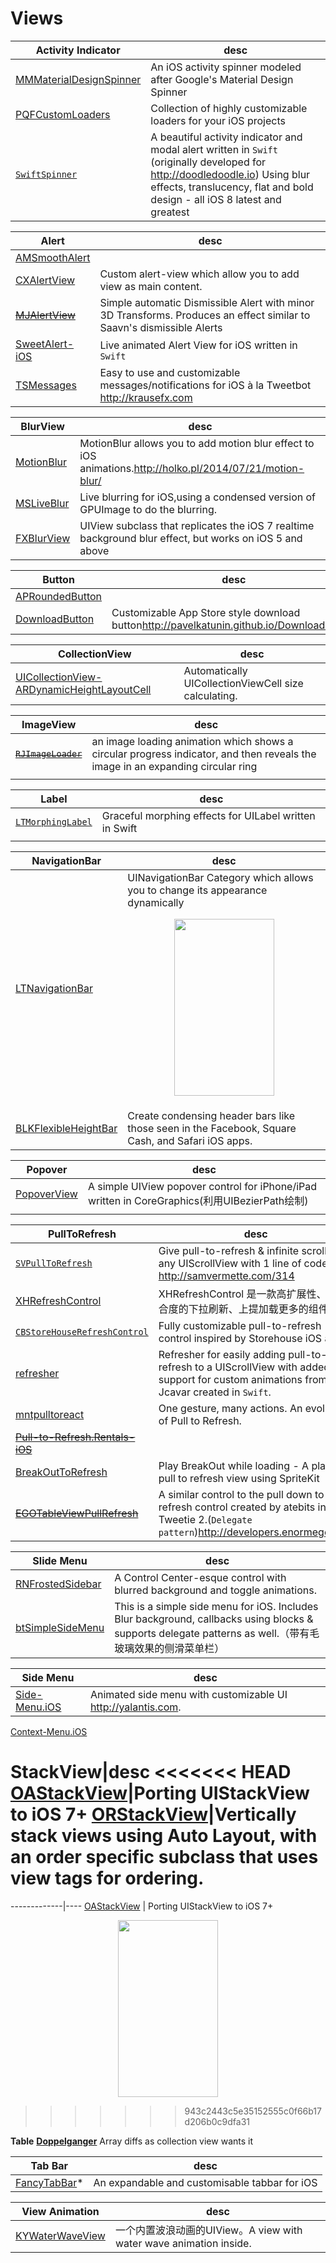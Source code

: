 # Views

**Activity Indicator**|desc
----------------------|----
[MMMaterialDesignSpinner](https://github.com/misterwell/MMMaterialDesignSpinner) | An iOS activity spinner modeled after Google's Material Design Spinner
[PQFCustomLoaders](https://github.com/poolqf/PQFCustomLoaders)| Collection of highly customizable loaders for your iOS projects
[`SwiftSpinner`](https://github.com/icanzilb/SwiftSpinner)| A beautiful activity indicator and modal alert written in `Swift` (originally developed for <http://doodledoodle.io>) Using blur effects, translucency, flat and bold design - all iOS 8 latest and greatest


**Alert**|desc
---------|----
[AMSmoothAlert](https://github.com/mtonio91/AMSmoothAlert)|
[CXAlertView](https://github.com/ChrisXu1221/CXAlertView) | Custom alert-view which allow you to add view as main content.
~~[MJAlertView](https://github.com/mayuur/MJAlertView)~~|Simple automatic Dismissible Alert with minor 3D Transforms. Produces an effect similar to Saavn's dismissible Alerts
[SweetAlert-iOS](https://github.com/codestergit/SweetAlert-iOS) | Live animated Alert View for iOS written in `Swift`
[TSMessages](https://github.com/KrauseFx/TSMessages)|Easy to use and customizable messages/notifications for iOS à la Tweetbot <http://krausefx.com>

**BlurView**|desc
------------|----
[MotionBlur](https://github.com/fastred/MotionBlur)|MotionBlur allows you to add motion blur effect to iOS animations.<http://holko.pl/2014/07/21/motion-blur/>
[MSLiveBlur](https://github.com/mspensieri/MSLiveBlur)|Live blurring for iOS,using a condensed version of GPUImage to do the blurring.
[FXBlurView](https://github.com/nicklockwood/FXBlurView) | UIView subclass that replicates the iOS 7 realtime background blur effect, but works on iOS 5 and above

|**Button**|desc|
|---------|----|
|[APRoundedButton](https://github.com/elpsk/APRoundedButton)||
|[DownloadButton](https://github.com/PavelKatunin/DownloadButton)| Customizable App Store style download button<http://pavelkatunin.github.io/DownloadButton>|

|**CollectionView**|desc|
|--------------------|----|
|[UICollectionView-ARDynamicHeightLayoutCell](https://github.com/AugustRush/UICollectionView-ARDynamicHeightLayoutCell) |Automatically UICollectionViewCell size calculating.|

|**ImageView**|desc|
|---------|----|
|~~[`RJImageLoader`](https://github.com/elpsk/APRoundedButton)~~|an image loading animation which shows a circular progress indicator, and then reveals the image in an expanding circular ring|
|[]()||

|**Label**|desc|
|---------|----|
|[`LTMorphingLabel`](https://github.com/lexrus/LTMorphingLabel)|Graceful morphing effects for UILabel written in Swift|
|[]()||

**NavigationBar**|desc
-----------------|----
[LTNavigationBar](https://github.com/ltebean/LTNavigationBar) | UINavigationBar Category which allows you to change its appearance dynamically<p align='center'><img src="https://maniacdev.com/wp-content/uploads/2015/02/LTNavigationBar.gif" width="160" height="283"/></p>
[BLKFlexibleHeightBar](https://github.com/bryankeller/BLKFlexibleHeightBar)|Create condensing header bars like those seen in the Facebook, Square Cash, and Safari iOS apps.

**Popover**|desc
-----------|----
[PopoverView](https://github.com/runway20/PopoverView)|A simple UIView popover control for iPhone/iPad written in CoreGraphics(利用UIBezierPath绘制)|
|[]()||

**PullToRefresh**|desc
-----------------|----
[`SVPullToRefresh`](https://github.com/samvermette/SVPullToRefresh) |Give pull-to-refresh & infinite scrolling to any UIScrollView with 1 line of code. <http://samvermette.com/314>
[XHRefreshControl](https://github.com/xhzengAIB/XHRefreshControl) |XHRefreshControl 是一款高扩展性、低耦合度的下拉刷新、上提加载更多的组件。
[`CBStoreHouseRefreshControl`](https://github.com/coolbeet/CBStoreHouseRefreshControl) |Fully customizable pull-to-refresh control inspired by Storehouse iOS app.
[refresher](https://github.com/jcavar/refresher) | Refresher for easily adding pull-to-refresh to a UIScrollView with added support for custom animations from Jcavar created in `Swift`.
[mntpulltoreact](https://github.com/mentionapp/mntpulltoreact) | One gesture, many actions. An evolution of Pull to Refresh.
~~[Pull-to-Refresh.Rentals-iOS](https://github.com/Yalantis/Pull-to-Refresh.Rentals-iOS)~~ |
[BreakOutToRefresh](https://github.com/dasdom/BreakOutToRefresh) | Play BreakOut while loading - A playable pull to refresh view using SpriteKit
~~[EGOTableViewPullRefresh](https://github.com/enormego/EGOTableViewPullRefresh)~~ | A similar control to the pull down to refresh control created by atebits in Tweetie 2.(`Delegate pattern`)<http://developers.enormego.com>

**Slide Menu**|desc
--------------|----
[RNFrostedSidebar](https://github.com/rnystrom/RNFrostedSidebar) |A Control Center-esque control with blurred background and toggle animations.
[btSimpleSideMenu](https://github.com/balram3429/btSimpleSideMenu) | This is a simple side menu for iOS. Includes Blur background, callbacks using blocks & supports delegate patterns as well.（带有毛玻璃效果的侧滑菜单栏）

**Side Menu**|desc
-------------|----
[Side-Menu.iOS](https://github.com/Yalantis/Side-Menu.iOS) |Animated side menu with customizable UI <http://yalantis.com>.
[Context-Menu.iOS](https://github.com/Yalantis/Context-Menu.iOS)

**StackView**|desc
<<<<<<< HEAD
[OAStackView](https://github.com/oarrabi/OAStackView)|Porting UIStackView to iOS 7+
[ORStackView](https://github.com/orta/ORStackView)|Vertically stack views using Auto Layout, with an order specific subclass that uses view tags for ordering.
=======
-------------|----
[OAStackView](https://github.com/oarrabi/OAStackView) | Porting UIStackView to iOS 7+<p align='center'><img src="https://maniacdev.com/wp-content/uploads/2015/06/OAStackView.gif.pagespeed.ce.ixHLvO1ao6.gif" width="160" height="283"/></p>
>>>>>>> 943c2443c5e35152555c0f66b17d206b0c9dfa31

**Table**
**[Doppelganger](https://github.com/Wondermall/Doppelganger)**
Array diffs as collection view wants it

**Tab Bar**|desc
-----------|----
[FancyTabBar](https://github.com/marvelapp/FancyTabBar)* | An expandable and customisable tabbar for iOS

|**View Animation**|desc|
|-------------|----|
| [KYWaterWaveView](https://github.com/KittenYang/KYWaterWaveView) | 一个内置波浪动画的UIView。A view with water wave animation inside.|
